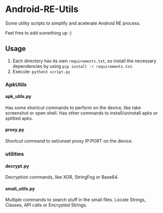 # Android-RE-Utils

Some utility scripts to simplify and acelerate Android RE process.

Feel free to add something up :)

## Usage

1. Each directory has its own `requirements.txt`, so install the necessary dependencies by using `pip install -r requirements.txt`.
2. Execute: `python3 script.py`

### ApkUtils

#### apk_utils.py

Has some shortcut commands to perform on the device, like take screenshot or open shell. Has other commands to install/uninstall apks or splitted apks.

#### proxy.py

Shortcut command to set/unset proxy IP:PORT on the device.

### utilities

#### decrypt.py 

Decryption commands, like XOR, StringFog or Base64.

#### smali_utils.py

Multiple commands to search stuff in the smali files. Locate Strings, Classes, API calls or Encrypted Strings.
